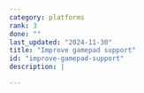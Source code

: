 ```yaml
---
category: platforms
rank: 3
done: ""
last_updated: "2024-11-30"
title: "Improve gamepad support"
id: "improve-gamepad-support"
description: |

---
```

